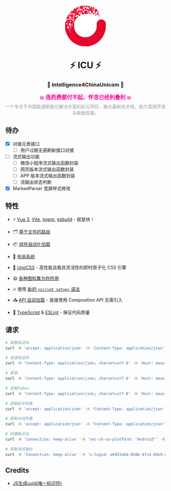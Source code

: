 <p align="center">
  <img align="center" src="./src/static/logo.svg" height="128" alt="logo"/>
</p>

<h1 align="center">
⚡️ ICU ⚡️
</h1>

<h3 align="center">
🚀 Intelligence4ChinaUnicom 🚀
</h3>

<p align="center" style="font-size:1.2em; font-weight:bold; color:#ff0099;">
  💥 连药费都付不起，怀念已经利叠利 💥
</p>

<p align="center" style="font-size:1em; color:#999999; margin-top:-10px;">
  一个专注于中国联通智能化解决方案的前沿项目，融合最新技术栈，助力高效开发与极致性能。
</p>

>

## 待办

- [x] 对接元景接口
  - [ ] 用户过期无感刷新接口对接
- [ ] 流式输出功能
  - [ ] 微信小程序流式输出函数封装
  - [ ] 网页版本流式输出函数封装
  - [ ] APP 版本流式输出函数封装
  - [ ] 流输出状态判断
- [x] MarkedParser 宽屏样式修改

## 特性

- ⚡️ [Vue 3](https://github.com/vuejs/core), [Vite](https://github.com/vitejs/vite), [pnpm](https://pnpm.io/), [esbuild](https://github.com/evanw/esbuild) - 就是快！

- 🗂 [基于文件的路由](./src/pages)

- 📦 [组件自动化加载](./src/components)

- 📑 [布局系统](./src/layouts)

- 🎨 [UnoCSS](https://github.com/unocss/unocss) - 高性能且极具灵活性的即时原子化 CSS 引擎

- 😃 [各种图标集为你所用](https://github.com/antfu/unocss/tree/main/packages/preset-icons)

- 🔥 使用 [新的 `<script setup>` 语法](https://github.com/vuejs/rfcs/pull/227)

- 📥 [API 自动加载](https://github.com/antfu/unplugin-auto-import) - 直接使用 Composition API 无需引入

- 🦾 [TypeScript](https://www.typescriptlang.org/) & [ESLint](https://eslint.org/) - 保证代码质量

## 请求

```sh
# 获取验证码
curl -H 'accept: application/json' -H 'Content-Type: application/json' -H 'Host: maas.ai-yuanjing.com' -H 'Connection: Keep-Alive' --compressed -H 'User-Agent: okhttp/4.12.0' https://maas.ai-yuanjing.com/bffservice/v2/base/app/captcha
```

```sh
# 发送验证码
curl -H 'Content-Type: application/json; charset=utf-8' -H 'Host: maas.ai-yuanjing.com' -H 'Connection: Keep-Alive' --compressed -H 'User-Agent: okhttp/4.12.0' -X POST https://maas.ai-yuanjing.com/bffservice/v2/base/app/sendCode -d '{"phone":"17771357633","captchaId":"DRkvJTkoTE6aZfcx62Kf","captchaCode":"n5at"}'
```

```sh
# 登录
curl -H 'Content-Type: application/json; charset=utf-8' -H 'Host: maas.ai-yuanjing.com' -H 'Connection: Keep-Alive' --compressed -H 'User-Agent: okhttp/4.12.0' -X POST https://maas.ai-yuanjing.com/user/api/v1/base/app/login -d '{"phone":"17771357633","smsCode":"758964","loginType":0}'
```

```sh
# 获取Token
curl -H 'Content-Type: application/json; charset=utf-8' -H 'Host: maas-api.ai-yuanjing.com' -H 'Connection: Keep-Alive' --compressed -H 'User-Agent: okhttp/4.12.0' -X POST https://maas-api.ai-yuanjing.com/openapi/service/v1/oauth/97990974a34b407b914d86898a529604/token -d '{"grant_type":"client_credentials","client_id":"eaabe11e93534f4fac1c6f691d4cfe51","client_secret":"96aafd6f5d5946a1846c6c22041a5e8d","token_type":1}'
```

```sh
# 获取助手列表
curl -H 'accept: application/json' -H 'Content-Type: application/json' -H 'Authorization: Bearer eyJhbGciOiJIUzI1NiIsInR5cCI6IkpXVCJ9.eyJpZCI6ImQ0ZDYyZjZlLWY4ZGYtNDJmNy1hNzQyLTQ1MGU5OTY1ZDlkNCIsInRlbmFudElEcyI6bnVsbCwidXNlclR5cGUiOjAsInVzZXJuYW1lIjoiMTc3NzEzNTc2MzMiLCJuaWNrbmFtZSI6IjE3NzcxMzU3NjMzIiwiYnVmZmVyVGltZSI6MTc0OTEzNTY5NCwiZXhwIjoxNzU0MzEyNDk0LCJpYXQiOjE3NDkxMjgzNzQsImlzcyI6ImQ0ZDYyZjZlLWY4ZGYtNDJmNy1hNzQyLTQ1MGU5OTY1ZDlkNCIsIm5iZiI6MTc0OTEyODM3NCwic3ViIjoid2ViIn0.NCZUnULE4RhvPseoM4n_mNHcuQ_pGMfCrymk-uYfkzI' -H 'Host: maas.ai-yuanjing.com' -H 'Connection: Keep-Alive' --compressed -H 'User-Agent: okhttp/4.12.0' 'https://maas.ai-yuanjing.com/use/model/api/app/v1/assistant/list?pageNo=1&pageSize=20'
```

```sh
# 获取对话列表
curl -H 'accept: application/json' -H 'Content-Type: application/json' -H 'Authorization: Bearer eyJhbGciOiJIUzI1NiIsInR5cCI6IkpXVCJ9.eyJpZCI6ImQ0ZDYyZjZlLWY4ZGYtNDJmNy1hNzQyLTQ1MGU5OTY1ZDlkNCIsInRlbmFudElEcyI6bnVsbCwidXNlclR5cGUiOjAsInVzZXJuYW1lIjoiMTc3NzEzNTc2MzMiLCJuaWNrbmFtZSI6IjE3NzcxMzU3NjMzIiwiYnVmZmVyVGltZSI6MTc0OTEzNTY5NCwiZXhwIjoxNzU0MzEyNDk0LCJpYXQiOjE3NDkxMjgzNzQsImlzcyI6ImQ0ZDYyZjZlLWY4ZGYtNDJmNy1hNzQyLTQ1MGU5OTY1ZDlkNCIsIm5iZiI6MTc0OTEyODM3NCwic3ViIjoid2ViIn0.NCZUnULE4RhvPseoM4n_mNHcuQ_pGMfCrymk-uYfkzI' -H 'Host: maas.ai-yuanjing.com' -H 'Connection: Keep-Alive' --compressed -H 'User-Agent: okhttp/4.12.0' 'https://maas.ai-yuanjing.com/use/model/api/app/v1/assistant/conversation/list?pageNo=1&pageSize=20'
```
```sh
# 创建新对话
curl -H 'Connection: keep-alive' -H 'sec-ch-ua-platform: "Android"' -H 'Authorization: Bearer eyJhbGciOiJIUzI1NiIsInR5cCI6IkpXVCJ9.eyJpZCI6IjNlY2Y0ZGQwLTYyYzgtNDhhZS1hMjU3LThjYTE1NThjNjA3YSIsInRlbmFudElEcyI6bnVsbCwidXNlclR5cGUiOjAsInVzZXJuYW1lIjoiMTg2MDcyNTE3MzIiLCJuaWNrbmFtZSI6IjE4NjA3MjUxNzMyIiwiYnVmZmVyVGltZSI6MTc0OTE0OTYzMCwiZXhwIjoxNzU0MzI2NDMwLCJpYXQiOjE3NDkxNDIzMTAsImlzcyI6IjNlY2Y0ZGQwLTYyYzgtNDhhZS1hMjU3LThjYTE1NThjNjA3YSIsIm5iZiI6MTc0OTE0MjMxMCwic3ViIjoid2ViIn0.RYO0N8yjH02aVy_VP5E6hBR5QBqJaF858U3n-voUZQA' -H 'User-Agent: Mozilla/5.0 (Linux; Android 11; WayDroid x86_64 Device Build/RQ3A.211001.001; wv) AppleWebKit/537.36 (KHTML, like Gecko) Version/4.0 Chrome/135.0.7049.100 Mobile Safari/537.36' -H 'Accept: application/json, text/plain, */*' -H 'sec-ch-ua: "Android WebView";v="135", "Not-A.Brand";v="8", "Chromium";v="135"' -H 'Content-Type: application/json' -H 'sec-ch-ua-mobile: ?1' -H 'Origin: null' -H 'X-Requested-With: com.unicom.yuanjing.dpseek' -H 'Sec-Fetch-Site: cross-site' -H 'Sec-Fetch-Mode: cors' -H 'Sec-Fetch-Dest: empty' --compressed -H 'Accept-Language: zh-CN,zh;q=0.9,en-US;q=0.8,en;q=0.7' -X POST https://maas.ai-yuanjing.com/use/model/api/app/v1/assistant/conversation/create -d '{"assistantId":"3ecf4dd0-62c8-48ae-a257-8ca1558c607a","prompt":"hello","from":"ChatUnicom","iconColor":"#E3EFFA","model":"deepseek-r1","useSearch":true}'
```

```sh
# 获取流式输出
curl -H 'Connection: keep-alive' -H 'x-logid: e6933a64-858b-47c4-84e9-ccdd0c3b5722' -H 'Authorization: Bearer eyJhbGciOiJIUzI1NiIsInR5cCI6IkpXVCJ9.eyJpZCI6IjNlY2Y0ZGQwLTYyYzgtNDhhZS1hMjU3LThjYTE1NThjNjA3YSIsInRlbmFudElEcyI6bnVsbCwidXNlclR5cGUiOjAsInVzZXJuYW1lIjoiMTg2MDcyNTE3MzIiLCJuaWNrbmFtZSI6IjE4NjA3MjUxNzMyIiwiYnVmZmVyVGltZSI6MTc0OTE0OTYzMCwiZXhwIjoxNzU0MzI2NDMwLCJpYXQiOjE3NDkxNDIzMTAsImlzcyI6IjNlY2Y0ZGQwLTYyYzgtNDhhZS1hMjU3LThjYTE1NThjNjA3YSIsIm5iZiI6MTc0OTE0MjMxMCwic3ViIjoid2ViIn0.RYO0N8yjH02aVy_VP5E6hBR5QBqJaF858U3n-voUZQA' -H 'sec-ch-ua-platform: "Android"' -H 'sec-ch-ua: "Android WebView";v="135", "Not-A.Brand";v="8", "Chromium";v="135"' -H 'sec-ch-ua-mobile: ?1' -H 'User-Agent: Mozilla/5.0 (Linux; Android 11; WayDroid x86_64 Device Build/RQ3A.211001.001; wv) AppleWebKit/537.36 (KHTML, like Gecko) Version/4.0 Chrome/135.0.7049.100 Mobile Safari/537.36' -H 'Accept: text/event-stream, text/event-stream' -H 'Content-Type: application/json' -H 'Origin: null' -H 'X-Requested-With: com.unicom.yuanjing.dpseek' -H 'Sec-Fetch-Site: cross-site' -H 'Sec-Fetch-Mode: cors' -H 'Sec-Fetch-Dest: empty' --compressed -H 'Accept-Language: zh-CN,zh;q=0.9,en-US;q=0.8,en;q=0.7' -X POST https://maas.ai-yuanjing.com/use/model/api/app/v1/chatunicom/stream -d '{"input":"hello","model":"deepseek-r1","stream":true,"auto_citation":false,"conversationId":"33a033c1-b20e-48cd-82af-946390439167","use_lvm":true,"use_code":true,"use_speech":true,"use_search":true,"assistantId":"3ecf4dd0-62c8-48ae-a257-8ca1558c607a","extend_params":{},"need_search_list":true,"request_id":"e6933a64-858b-47c4-84e9-ccdd0c3b5722"}'
```

## Credits

- [JS生成uuid(唯一标识符)](https://blog.csdn.net/pipizhou16/article/details/123691053)
